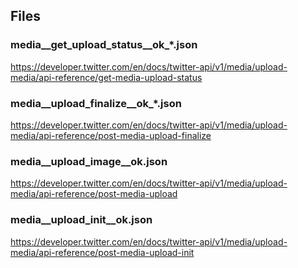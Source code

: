 ## Files

### media__get_upload_status__ok_*.json

https://developer.twitter.com/en/docs/twitter-api/v1/media/upload-media/api-reference/get-media-upload-status

### media__upload_finalize__ok_*.json

https://developer.twitter.com/en/docs/twitter-api/v1/media/upload-media/api-reference/post-media-upload-finalize

### media__upload_image__ok.json

https://developer.twitter.com/en/docs/twitter-api/v1/media/upload-media/api-reference/post-media-upload

### media__upload_init__ok.json

https://developer.twitter.com/en/docs/twitter-api/v1/media/upload-media/api-reference/post-media-upload-init
